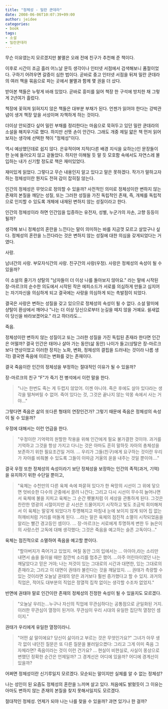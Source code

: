 ```yaml
---
title: "정체성 - 밀란 쿤데라"
date: 2008-06-06T10:07:39+09:00
author: jeidee
categories:
- book
tags:
- 소설
- 밀란쿤데라
---
```


 무슨 이유였는지 모르겠지만 불멸은 오래 전에 친구가 추천해 준 책이다.

 이후로 시간이 조금 흘러 어느날 문득 생각이나 인터넷 서점에서 검색해보니 품절이었다. 구하기 어려우면 갈증이 심한 법이다. 곧바로 중고 인터넷 서점을 뒤져 밀란 쿤데라의 여러 책을 묶음으로 파는 곳에서 불멸과 함께 몇 권을 더 샀다.

 받아본 책들은 누렇게 바래 있었다. 곧바로 흥미를 잃어 책장 한 구석에 방치한 채 그렇게 2년여가 흘렀다.

 책장에 꽂혀져 읽혀지지 않은 책들은 대부분 부채가 된다. 언젠가 읽어야 한다는 강박관념이 생겨 책장 앞을 서성이며 자책하게 하는 것이다.

 더이상 안되겠다 싶어 밀린 부채를 정리한다는 마음으로 묵혀두고 있던 밀란 쿤데라의 소설을 해치우기로 했다. 하지만 선뜻 손이 안간다. 그래도 개중 제일 얇은 책 먼저 읽어보자는 생각에 선택한 책이 "정체성"이다.

 역시 예상했던데로 쉽지 않다. 은유적이며 지적(다른 배경 지식을 요하는)인 문장들이 한 눈에 들어오지 않고 겉돌았다. 하지만 이해될 듯 말 듯 모호함 속에서도 자연스레 몰입하는 내가 신기할 정도로 책은 재미있었다.

 재미있게 읽었다. 그렇다고 무슨 내용인지 알고 있다고 말은 못하겠다. 작가가 말하고자 하는 정체성이란 뭔지도 전혀 감이 잡히질 않는다.

 인간의 정체성은 무엇으로 정의할 수 있을까? 사전적인 의미로 정체성이란 변하지 않는 존재의 본질을 깨닫는 성질, 또는 그러한 성질을 가진 독립적인 존재, 즉, 개체를 독립적으로 인지할 수 있도록 개체에 내재된 변하지 않는 성질이라고 한다.

 인간의 정체성이라 하면 인간임을 입증하는 유전자, 성별, 누군가의 자손, 고향 등등이 될까?

 생각해 보니 정체성의 혼란을 느낀다는 말이 의미하는 바를 지금껏 모르고 살았구나 싶다. 정체성의 혼란을 느낀다라는 것은 변하지 않는 성질에 대한 의심을 갖게되었다는 거였다.

 사랑.

 남녀간의 사랑. 부모자식간의 사랑. 친구간의 사랑(우정). 사랑은 정체성의 속성이 될 수 있을까?

 이 소설의 줄기가 샹탈의 "남자들이 더 이상 나를 돌아보지 않아요." 라는 말에 시작된 장-마르크의 순수한 의도에서 시작된 작은 에피소드가 서로를 의심하게 만들고 심지어는 자기자신을 의심하게 되고 결국에는 사랑을 의심하게 되는 촉발점이 되었다.

 결국은 사랑은 변하는 성질을 갖고 있으므로 정체성의 속성이 될 수 없다. 소설 말미에 샹탈이 환상에서 깨어나 "나는 더 이상 당신으로부터 눈길을 떼지 않을 거예요. 쉴새없이 당신을 바라보겠어요." 라고 하더라도...

 죽음.

 정체성이란 변하지 않는 성질이고 또는 그러한 성질을 가진 독립된 존재라 한다면 인간은 어떨까? 결국 인간은 태어나 살아 가는 동안(삶 동안) 나이가 들고(샹탈은 장-마르크보다 연상이었고 이러한 장치는 노화, 변화, 정체성의 결핍을 드러내는 것이라 나름 생각) 결국엔 죽음에 이르는 변화를 갖는 존재이다.

 결국 죽음이란 인간의 정체성을 부정하는 절대적인 이유가 될 수 있을까?

 장-마르크의 친구 "F"가 죽기 전 병석에서 이런 말을 한다.

>"나는 한번도 죽는 게 두렵지 않았어. 이젠 아니야. 죽은 후에도 살아 있다라는 생각을 떨쳐버릴 수 없어. 죽어 있다는 것, 그것은 끝나지 않는 악몽 속에서 사는 거야..."

 그렇다면 죽음은 삶의 또다른 형태의 연장인건가? 그렇기 때문에 죽음은 정체성의 속성이 될 수 있을까?

 우정에 대해서는 이런 언급을 한다.

>"우정이란 기억력의 원할한 작용을 위해 인간에게 필요 불가결한 것이야. 과거를 기억하고 그것을 항상 가지고 다니는 것은 아마도 흔히 말하듯 자아의 총체성을 보존하기 위한 필요조건일 거야. ... 우리가 그들(친구)에게 요구하는 것이란 우리가 자아를 비춰볼 수 있도록 그들이 이따금 거울의 윤을 내주는 것일 뿐이야...."

 결국 우정 또한 정체성의 속성이라기 보단 정체성을 보장하는 인간의 족적(과거, 기억)을 유지하기 위한 수단일 뿐이고,

>"육체는 수천만의 다른 육체 속에 파묻혀 있다가 한 욕망의 시선이 그 위에 닿으면 엇비슷한 다수의 군중에서 끌려 나간다; 그리고 다시 시선이 무수히 늘어나면서 육체에 불을 지피고 육체는 그 순간 횃불처럼 이 세상을 관통하게 된다. 그것은 찬란한 영광의 시절이지만 곧 시선은 드물어지기 시작하고 빛도 조금씩 희미해져서 이 육체는 말갛게 되었다가 투명해지고 마침내 눈에 보이지 않게 되어 집 없는 허깨비처럼 거리를 떠돌게 된다. ...라는 말은 육체의 점진적 소멸이 시작되었음을 알리는 빨간 경고등인 셈이다.
...
장-마르크는 서로에게 투명하게 변한 두 늙은이의 사랑스런 고독에 대해 생각했다; 그것은 죽음을 예고하는 슬픈 고독이다..."

 육체는 점진적으로 소멸하여 죽음을 예고할 뿐이다.

>"할아버지가 죽어가고 있었지. 며칠 동안 그의 입에서는 ... 아아아,라는 소리만 내면서 숨을 들이쉴 때만 잠깐씩 소리를 멈추곤 했어.
...아주 어린아이였던 나는 깨달았다고 믿은 거야; 나는 저것이 있는 그대로의 시간과 대면한, 있는 그대로의 존재라고; 그리고 이 대면이 권태라 불린다는 것을 깨달았지.
...
권태가 측량할 수 있는 것이라면 오늘날 권태의 양은 과거보다 훨씬 증가했다고 할 수 있지. 과거의 직업은, 적어도 대부분의 직업은 정열적 집착 없이는 생각할 수조차 없었지."

 반면에 권태야 말로 인간이란 존재의 정체성의 진정한 속성이 될 수 있을지도 모르겠다.

>"오늘날 우리는...누구나 자신의 직업에 무관심하다는 공통점으로 균일화된 거지. 이러한 무관심이 열정이 된거야. 무관심이 우리 시대의 유일한 집단적 열정인 셈이지."

 권태가 우리에게 유일한 열정이라니.

>"어떤 삶 말이에요? 당신이 삶이라고 부르는 것은 무엇인가요?"
그녀가 아무 생각 없이 내던진 질문은 또 다른 질문을 불러일으켰다: 그리고 그게 이미 죽음 그 자체라면? 죽음이라는 것이 이런 건가요?
...
현실이 비현실로, 사실이 몽상으로 변했던 정확한 순간은 언제일까? 그 경계선은 어디에 있을까? 어디에 경계선이 있을까?

 어쩌면 정체성이란 신기루일지 모르겠다. 모순되는 말이지만 실체를 알 수 없는 정체성?

 나는 성인이 된 요즘도 정체성의 혼란을 느끼며 살고 있다. 처음에도 밝혔듯이 그 이유는 아마도 변하지 않는 존재의 본질을 찾지 못해서일지도 모르겠다.

 절대적인 정체성. 언제가 되야 나는 나를 찾을 수 있을까? 과연 있기나 한 걸까?